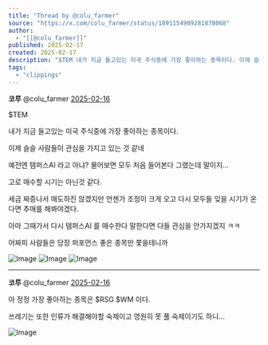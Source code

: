 ```yaml
---
title: "Thread by @colu_farmer"
source: "https://x.com/colu_farmer/status/1891154989281878068"
author:
  - "[[@colu_farmer]]"
published: 2025-02-17
created: 2025-02-17
description: "$TEM 내가 지금 들고있는 미국 주식중에 가장 좋아하는 종목이다. 이제 슬슬 사람들이 관심을 가지고 있는 것 같네 예전엔 템퍼스AI 라고 아냐? 물어보면 모두 처음 들어본다 그랬는데 말이지… 고로 매수할 시기는 아닌것 같다. 세금 짜증나서 매도하"
tags:
  - "clippings"
---
```

**코루** @colu\_farmer [2025-02-16](https://x.com/colu_farmer/status/1891154989281878068)

$TEM

내가 지금 들고있는 미국 주식중에 가장 좋아하는 종목이다.

이제 슬슬 사람들이 관심을 가지고 있는 것 같네

예전엔 템퍼스AI 라고 아냐? 물어보면 모두 처음 들어본다 그랬는데 말이지…

고로 매수할 시기는 아닌것 같다.

세금 짜증나서 매도하진 않겠지만 언젠가 조정이 크게 오고 다시 모두들 잊을 시기가 온다면 추매를 해봐야겠다.

아마 그때가서 다시 템퍼스AI 를 매수한다 말한다면 다들 관심을 안가지겠지 ㅋㅋ

어짜피 사람들은 당장 퍼포먼스 좋은 종목만 쫓을테니까

![Image](https://pbs.twimg.com/media/Gj67cDBakAA31zj?format=jpg&name=large) ![Image](https://pbs.twimg.com/media/Gj67cDBbMAEGHDj?format=jpg&name=large) ![Image](https://pbs.twimg.com/media/Gj67cC_awAA1TQb?format=jpg&name=large)

---

**코루** @colu\_farmer [2025-02-16](https://x.com/colu_farmer/status/1891155568351396261)

아 정정 가장 좋아하는 종목은 $RSG $WM 이다.

쓰레기는 또한 인류가 해결해야할 숙제이고 영원히 못 풀 숙제이기도 하니…

![Image](https://pbs.twimg.com/media/Gj679via4AII4M_?format=jpg&name=large)